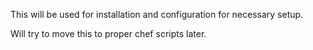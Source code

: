This will be used for installation and configuration for necessary setup. 

Will try to move this to proper chef scripts later. 

